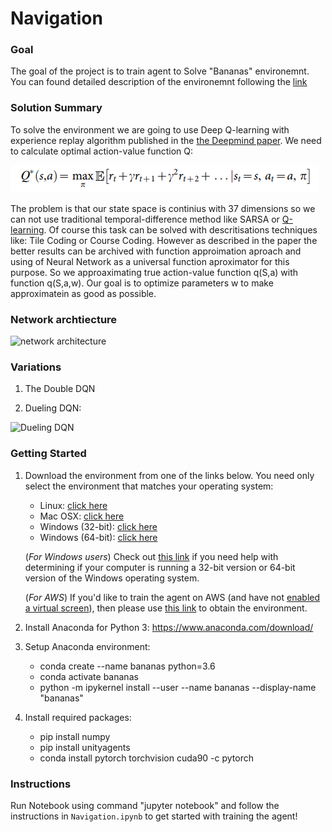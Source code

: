[//]: # (Image References)

[image1]: images/q_formula.png "Action-value function"
[image2]: images/nn1.png "Q-Network"
[image3]: images/nn1.png "Dueling Q-Network"

#  Navigation

### Goal

The goal of the project is to train agent to Solve "Bananas" environemnt. You can found detailed description of the environemnt following the [link](README.md) 


### Solution Summary

To solve the environment we are going to use Deep Q-learning with experience replay algorithm published in the [the Deepmind paper](https://storage.googleapis.com/deepmind-media/dqn/DQNNaturePaper.pdf). We need to calculate optimal action-value function Q:

![Action-value function][image1]

The problem is that our state space is continius  with 37 dimensions so we can not use traditional temporal-difference method like SARSA or [Q-learning](http://citeseerx.ist.psu.edu/viewdoc/download?doi=10.1.1.80.7501&rep=rep1&type=pdf). Of course this task can be solved with descritisations techniques like: Tile Coding or Course Coding. However as described in the paper the better results can be archived with function approimation aproach and using of Neural Network as a universal function aproximator for this purpose.  So we approaximating true action-value function q(S,a) with function q(S,a,w). Our goal is to optimize parameters w to make approximatein as good as possible.

### Network archtiecture

![network architecture][image2]


### Variations 

1. The Double DQN

2. Dueling DQN: 

![ Dueling DQN][image3]

### Getting Started

1. Download the environment from one of the links below.  You need only select the environment that matches your operating system:
    - Linux: [click here](https://s3-us-west-1.amazonaws.com/udacity-drlnd/P1/Banana/Banana_Linux.zip)
    - Mac OSX: [click here](https://s3-us-west-1.amazonaws.com/udacity-drlnd/P1/Banana/Banana.app.zip)
    - Windows (32-bit): [click here](https://s3-us-west-1.amazonaws.com/udacity-drlnd/P1/Banana/Banana_Windows_x86.zip)
    - Windows (64-bit): [click here](https://s3-us-west-1.amazonaws.com/udacity-drlnd/P1/Banana/Banana_Windows_x86_64.zip)
    
    (_For Windows users_) Check out [this link](https://support.microsoft.com/en-us/help/827218/how-to-determine-whether-a-computer-is-running-a-32-bit-version-or-64) if you need help with determining if your computer is running a 32-bit version or 64-bit version of the Windows operating system.

    (_For AWS_) If you'd like to train the agent on AWS (and have not [enabled a virtual screen](https://github.com/Unity-Technologies/ml-agents/blob/master/docs/Training-on-Amazon-Web-Service.md)), then please use [this link](https://s3-us-west-1.amazonaws.com/udacity-drlnd/P1/Banana/Banana_Linux_NoVis.zip) to obtain the environment.

2. Install Anaconda for Python 3: https://www.anaconda.com/download/
3. Setup Anaconda environment:
    - conda create --name bananas python=3.6 
    - conda activate bananas 
    - python -m ipykernel install --user --name bananas --display-name "bananas"
4. Install required packages:
    - pip install numpy 
    - pip install unityagents
    - conda install pytorch torchvision cuda90 -c pytorch    

### Instructions

Run Notebook using command "jupyter notebook" and follow the instructions in `Navigation.ipynb` to get started with training the agent!  

